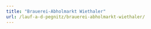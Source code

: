 ```yaml
---
title: "Brauerei-Abholmarkt Wiethaler"
url: /lauf-a-d-pegnitz/brauerei-abholmarkt-wiethaler/
---
```

